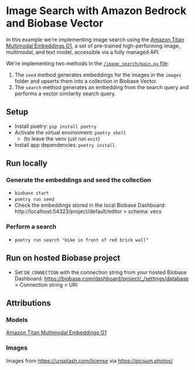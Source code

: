 # Image Search with Amazon Bedrock and Biobase Vector

In this example we're implementing image search using the [Amazon Titan Multimodal Embeddings G1](https://aws.amazon.com/bedrock/titan), a set of pre-trained high-performing image, multimodal, and text model, accessible via a fully managed API.

We're implementing two methods in the [`/image_search/main.py` file](/image_search/main.py):

1. The `seed` method generates embeddings for the images in the `images` folder and upserts them into a collection in Biobase Vector.
2. The `search` method generates an embedding from the search query and performs a vector similarity search query.

## Setup

- Install poetry: `pip install poetry`
- Activate the virtual environment: `poetry shell`
  - (to leave the venv just run `exit`)
- Install app dependencies: `poetry install`

## Run locally

### Generate the embeddings and seed the collection

- `biobase start`
- `poetry run seed`
- Check the embeddings stored in the local Biobase Dashboard: http://localhost:54323/project/default/editor > schema: vecs

### Perform a search

- `poetry run search "bike in front of red brick wall"`

## Run on hosted Biobase project

- Set `DB_CONNECTION` with the connection string from your hosted Biobase Dashboard: https://biobase.com/dashboard/project/_/settings/database > Connection string > URI

## Attributions

### Models

[Amazon Titan Multimodal Embeddings G1](https://docs.aws.amazon.com/bedrock/latest/userguide/model-parameters-titan-embed-mm.html)

### Images

Images from https://unsplash.com/license via https://picsum.photos/
